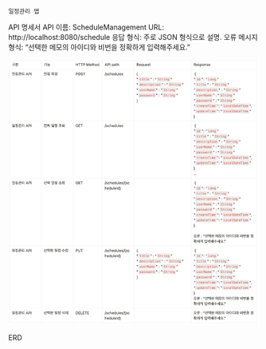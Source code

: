    일정관리 앱

API 명세서
API 이름: ScheduleManagement
URL: http://localhost:8080/schedule
응답 형식: 주로 JSON 형식으로 설명.
오류 메시지 형식: “선택한 메모의 아이디와 비번을 정확하게 입력해주세요.”

![API](https://github.com/Byeongsu-cmd/schedule-management/blob/main/%E1%84%89%E1%85%B3%E1%84%8F%E1%85%B3%E1%84%85%E1%85%B5%E1%86%AB%E1%84%89%E1%85%A3%E1%86%BA%202025-08-01%20%E1%84%8B%E1%85%A9%E1%84%92%E1%85%AE%204.13.48.png?raw=true)

ERD
